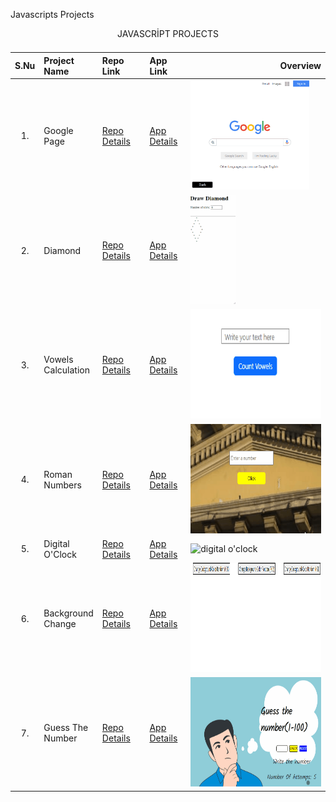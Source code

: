 Javascripts Projects

<table class="table">
  <caption>JAVASCRİPT PROJECTS<caption>
  <thead>
    <tr>
      <th>S.Nu</td>
      <th align="left" width="15%">Project Name</th>
      <th align="left" width="15%">Repo Link</th>
      <th align="left">App Link</th>
      <th align="right">Overview</th>
    </tr>
  </thead>
  <tbody>
    <tr>
      <td align=center >1.</td>
      <td>Google Page</td>
      <td><a href="https://github.com/Tolga-Han-Yilmaz/google-landing-project" target="_blank">Repo Details</td>
      <td><a href="https://tolga-han-yilmaz.github.io/google-landing-project/" target="_blank">App Details</td>
      <td><img src="./img/1-google.gif" alt="google" height="175px"></td>
    </tr>
    <tr>
      <td align=center >2.</td>
      <td>Diamond</td>
      <td><a href="https://github.com/Tolga-Han-Yilmaz/Diamond_Javascript" target="_blank">Repo Details</td>
      <td><a href="https://tolga-han-yilmaz.github.io/Diamond_Javascript/" target="_blank">App Details</td>
      <td><img src="./img/2-diamond.gif" alt="alis-veris" height="175px"></td>
    </tr>
    <tr>
      <td align=center >3.</td>
      <td>Vowels Calculation</td>
      <td><a href="https://github.com/Tolga-Han-Yilmaz/Vowels" target="_blank">Repo Details</td>
      <td><a href="https://tolga-han-yilmaz.github.io/Vowels/" target="_blank">App Details</td>
      <td><img src="./img/3-vowels.gif" alt="vowels" height="175px"></td>
    </tr>
    <tr>
      <td align=center >4.</td>
      <td>Roman Numbers</td>
      <td><a href="https://github.com/Tolga-Han-Yilmaz/Roman_Numbers" target="_blank">Repo Details</td>
      <td><a href="https://tolga-han-yilmaz.github.io/Roman_Numbers/" target="_blank">App Details</td>
      <td><img src="./img/4-roman.gif" alt="roman numbers" height="175px"></td>
    </tr>
    <tr>
      <td align=center >5.</td>
      <td>Digital O'Clock</td>
      <td><a href="https://github.com/Tolga-Han-Yilmaz/Digital_O-Clock" target="_blank">Repo Details</td>
      <td><a href="https://tolga-han-yilmaz.github.io/Digital_O-Clock/" target="_blank">App Details</td>
      <td><img src="./img/5-digital.gif" alt="digital o'clock" height="175px"></td>
    </tr>
    <tr>
      <td align=center >6.</td>
      <td>Background Change</td>
      <td><a href="https://github.com/Tolga-Han-Yilmaz/Background_Change" target="_blank">Repo Details</td>
      <td><a href="https://tolga-han-yilmaz.github.io/Background_Change/" target="_blank">App Details</td>
      <td><img src="./img/6-background.gif" alt="background" height="175px"></td>
    </tr>
    <tr>
      <td align=center >7.</td>
      <td>Guess The Number</td>
      <td><a href="https://github.com/Tolga-Han-Yilmaz/Guess_The_Number" target="_blank">Repo Details</td>
      <td><a href="https://tolga-han-yilmaz.github.io/Guess_The_Number/" target="_blank">App Details</td>
      <td><img src="./img/7-guess.gif" alt="guess the number" height="175px"></td>
    </tr>
  </tbody>
</table>